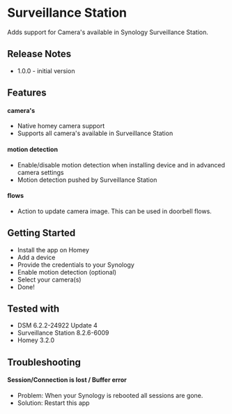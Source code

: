 # Surveillance Station

Adds support for Camera's available in Synology Surveillance Station.

## Release Notes
* 1.0.0 - initial version

## Features

#### camera's
* Native homey camera support
* Supports all camera's available in Surveillance Station

#### motion detection
* Enable/disable motion detection when installing device and in advanced camera settings
* Motion detection pushed by Surveillance Station

#### flows
* Action to update camera image. This can be used in doorbell flows.

## Getting Started
* Install the app on Homey
* Add a device
* Provide the credentials to your Synology
* Enable motion detection (optional)
* Select your camera(s)
* Done!

## Tested with
* DSM 6.2.2-24922 Update 4
* Surveillance Station 8.2.6-6009
* Homey 3.2.0

## Troubleshooting

#### Session/Connection is lost / Buffer error
* Problem: When your Synology is rebooted all sessions are gone.
* Solution: Restart this app
